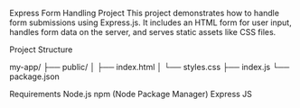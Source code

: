 Express Form Handling Project
This project demonstrates how to handle form submissions using Express.js. It includes an HTML form for user input, handles form data on the server, and serves static assets like CSS files.

Project Structure

my-app/
├── public/
│   ├── index.html
│   └── styles.css
├── index.js
└── package.json

Requirements
Node.js
npm (Node Package Manager)
Express JS

